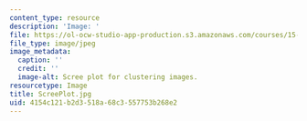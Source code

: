```yaml
---
content_type: resource
description: 'Image: '
file: https://ol-ocw-studio-app-production.s3.amazonaws.com/courses/15-071-the-analytics-edge-spring-2017/4154c121b2d3518a68c3557753b268e2_ScreePlot.jpg
file_type: image/jpeg
image_metadata:
  caption: ''
  credit: ''
  image-alt: Scree plot for clustering images.
resourcetype: Image
title: ScreePlot.jpg
uid: 4154c121-b2d3-518a-68c3-557753b268e2
---
```

